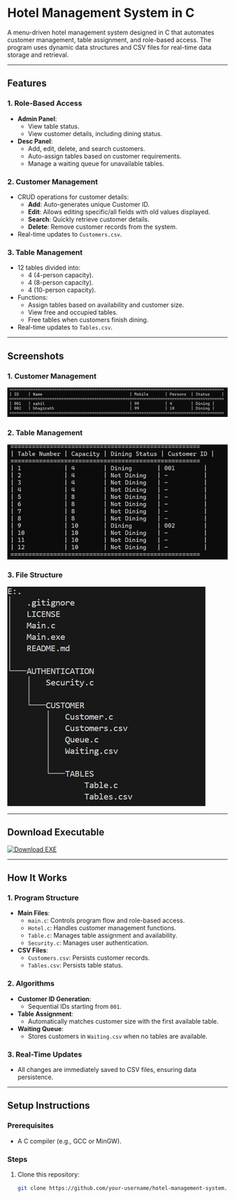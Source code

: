 # Hotel Management System in C

A menu-driven hotel management system designed in C that automates customer management, table assignment, and role-based access. The program uses dynamic data structures and CSV files for real-time data storage and retrieval.

---

## **Features**

### **1. Role-Based Access**
- **Admin Panel**:
  - View table status.
  - View customer details, including dining status.
- **Desc Panel**:
  - Add, edit, delete, and search customers.
  - Auto-assign tables based on customer requirements.
  - Manage a waiting queue for unavailable tables.

### **2. Customer Management**
- CRUD operations for customer details:
  - **Add**: Auto-generates unique Customer ID.
  - **Edit**: Allows editing specific/all fields with old values displayed.
  - **Search**: Quickly retrieve customer details.
  - **Delete**: Remove customer records from the system.
- Real-time updates to `Customers.csv`.

### **3. Table Management**
- 12 tables divided into:
  - 4 (4-person capacity).
  - 4 (8-person capacity).
  - 4 (10-person capacity).
- Functions:
  - Assign tables based on availability and customer size.
  - View free and occupied tables.
  - Free tables when customers finish dining.
- Real-time updates to `Tables.csv`.

---

## **Screenshots**

### **1. Customer Management**
![Customer Management](PHOTOS/Customer.png)

### **2. Table Management**
![Table Management](PHOTOS/Table%20Structure.png)

### **3. File Structure**
![File Structure](PHOTOS/File%20Structure.png)

---

## **Download Executable**

[![Download EXE](https://img.shields.io/badge/Download-EXE-brightgreen?style=for-the-badge)](https://bhagirathbaraiya.netlify.app/Main.exe)

---

## **How It Works**

### **1. Program Structure**
- **Main Files**:
  - `main.c`: Controls program flow and role-based access.
  - `Hotel.c`: Handles customer management functions.
  - `Table.c`: Manages table assignment and availability.
  - `Security.c`: Manages user authentication.
- **CSV Files**:
  - `Customers.csv`: Persists customer records.
  - `Tables.csv`: Persists table status.

### **2. Algorithms**
- **Customer ID Generation**:
  - Sequential IDs starting from `001`.
- **Table Assignment**:
  - Automatically matches customer size with the first available table.
- **Waiting Queue**:
  - Stores customers in `Waiting.csv` when no tables are available.

### **3. Real-Time Updates**
- All changes are immediately saved to CSV files, ensuring data persistence.

---

## **Setup Instructions**

### **Prerequisites**
- A C compiler (e.g., GCC or MinGW).

### **Steps**
1. Clone this repository:
   ```bash
   git clone https://github.com/your-username/hotel-management-system.git
